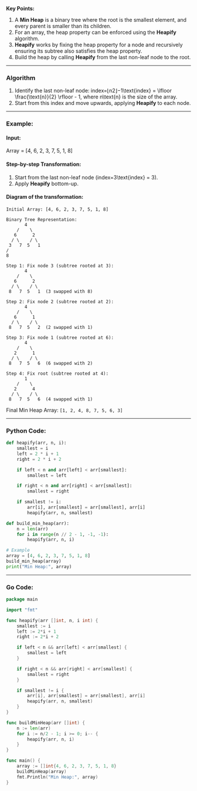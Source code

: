 **Key Points:**

1. A **Min Heap** is a binary tree where the root is the smallest element, and every parent is smaller than its children.
2. For an array, the heap property can be enforced using the **Heapify** algorithm.
3. **Heapify** works by fixing the heap property for a node and recursively ensuring its subtree also satisfies the heap property.
4. Build the heap by calling **Heapify** from the last non-leaf node to the root.

---

### Algorithm

1. Identify the last non-leaf node: index=⌊n2⌋−1\text{index} = \lfloor \frac{\text{n}}{2} \rfloor - 1, where n\text{n} is the size of the array.
2. Start from this index and move upwards, applying **Heapify** to each node.

---

### Example:

#### Input:

Array = [4, 6, 2, 3, 7, 5, 1, 8]

#### Step-by-step Transformation:

1. Start from the last non-leaf node (index=3\text{index} = 3).
2. Apply **Heapify** bottom-up.

#### Diagram of the transformation:

```
Initial Array: [4, 6, 2, 3, 7, 5, 1, 8]

Binary Tree Representation:
       4
    /    \
   6      2
  / \    / \
 3   7  5   1
/
8

Step 1: Fix node 3 (subtree rooted at 3):
       4
    /    \
   6      2
  / \    / \
 8   7  5   1  (3 swapped with 8)

Step 2: Fix node 2 (subtree rooted at 2):
       4
    /    \
   6      1
  / \    / \
 8   7  5   2  (2 swapped with 1)

Step 3: Fix node 1 (subtree rooted at 6):
       4
    /    \
   2      1
  / \    / \
 8   7  5   6  (6 swapped with 2)

Step 4: Fix root (subtree rooted at 4):
       1
    /    \
   2      4
  / \    / \
 8   7  5   6  (4 swapped with 1)
```

Final Min Heap Array: `[1, 2, 4, 8, 7, 5, 6, 3]`

---

### Python Code:

```python
def heapify(arr, n, i):
    smallest = i
    left = 2 * i + 1
    right = 2 * i + 2

    if left < n and arr[left] < arr[smallest]:
        smallest = left

    if right < n and arr[right] < arr[smallest]:
        smallest = right

    if smallest != i:
        arr[i], arr[smallest] = arr[smallest], arr[i]
        heapify(arr, n, smallest)

def build_min_heap(arr):
    n = len(arr)
    for i in range(n // 2 - 1, -1, -1):
        heapify(arr, n, i)

# Example
array = [4, 6, 2, 3, 7, 5, 1, 8]
build_min_heap(array)
print("Min Heap:", array)
```

---

### Go Code:

```go
package main

import "fmt"

func heapify(arr []int, n, i int) {
    smallest := i
    left := 2*i + 1
    right := 2*i + 2

    if left < n && arr[left] < arr[smallest] {
        smallest = left
    }

    if right < n && arr[right] < arr[smallest] {
        smallest = right
    }

    if smallest != i {
        arr[i], arr[smallest] = arr[smallest], arr[i]
        heapify(arr, n, smallest)
    }
}

func buildMinHeap(arr []int) {
    n := len(arr)
    for i := n/2 - 1; i >= 0; i-- {
        heapify(arr, n, i)
    }
}

func main() {
    array := []int{4, 6, 2, 3, 7, 5, 1, 8}
    buildMinHeap(array)
    fmt.Println("Min Heap:", array)
}
```